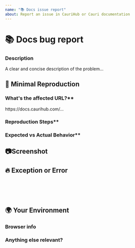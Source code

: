```yaml
---
name: "📚 Docs issue report"
about: Report an issue in CauriHub or Cauri documentation
---
```


<!--🔅🔅🔅🔅🔅🔅🔅🔅🔅🔅🔅🔅🔅🔅🔅🔅🔅🔅🔅🔅🔅🔅🔅🔅🔅🔅🔅🔅🔅🔅🔅

Oh hi there! 😄

To expedite issue processing please search open and closed issues before submitting a new one.
Existing issues often contain information about workarounds, resolution, or progress updates.

🔅🔅🔅🔅🔅🔅🔅🔅🔅🔅🔅🔅🔅🔅🔅🔅🔅🔅🔅🔅🔅🔅🔅🔅🔅🔅🔅🔅🔅🔅🔅🔅🔅-->

# 📚 Docs bug report

### Description

<!-- ✍️edit:--> A clear and concise description of the problem...

## 🔬 Minimal Reproduction

### What's the affected URL?\*\*

<!-- ✍️edit:--> https://docs.caurihub.com/...

### Reproduction Steps\*\*

<!-- If applicable please list the steps to take to reproduce the issue -->
<!-- ✍️edit:-->

### Expected vs Actual Behavior\*\*

<!-- If applicable please describe the difference between the expected and actual behavior after following the repro steps. -->
<!-- ✍️edit:-->

## 📷Screenshot

<!-- Often a screenshot can help to capture the issue better than a long description. -->
<!-- ✍️upload a screenshot:-->

## 🔥 Exception or Error

<pre><code>
<!-- If the issue is accompanied by an exception or an error, please share it below: -->
<!-- ✍️-->

</code></pre>

## 🌍 Your Environment

### Browser info

<!-- ✍️Is this a browser specific issue? If so, please specify the device, browser, and version. -->

### Anything else relevant?

<!-- ✍️Please provide additional info if necessary. -->
